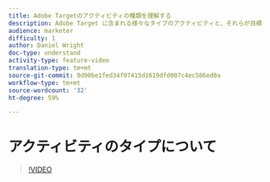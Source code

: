 ```yaml
---
title: Adobe Targetのアクティビティの種類を理解する
description: Adobe Target に含まれる様々なタイプのアクティビティと、それらが目標の達成にどのように役立つかについて説明します。
audience: marketer
difficulty: 1
author: Daniel Wright
doc-type: understand
activity-type: feature-video
translation-type: tm+mt
source-git-commit: 9d90be1fed34f07415d1619dfd007c4ec586ed0a
workflow-type: tm+mt
source-wordcount: '32'
ht-degree: 59%

---
```



# アクティビティのタイプについて

>[!VIDEO](https://video.tv.adobe.com/v/17386/?quality=12)